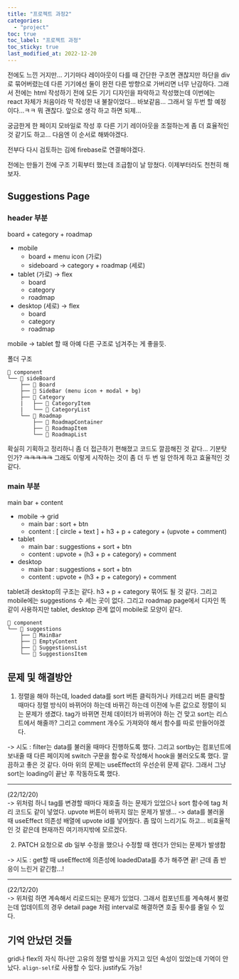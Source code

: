 ```yaml
---
title: "프로젝트 과정2"
categories:
  - "project"
toc: true
toc_label: "프로젝트 과정"
toc_sticky: true
last_modified_at: 2022-12-20
---
```


전에도 느낀 거지만... 기기마다 레이아웃이 다를 때 간단한 구조면 괜찮지만 하단을 div로 묶어버렸는데 다른 기기에선 둘이 완전 다른 방향으로 가버리면 너무 난감하다. 그래서 전에는 html 작성하기 전에 모든 기기 디자인을 파악하고 작성했는데 이번에는 react 자체가 처음이라 막 작성한 내 불찰이었다... 바보같음... 그래서 일 두번 할 예정이다...ㅋㅋ 뭐 괜찮다. 앞으로 생각 하고 하면 되제...

궁금한게 한 페이지 모바일로 작성 후 다른 기기 레이아웃을 조절하는게 좀 더 효율적인 것 같기도 하고... 다음엔 이 순서로 해봐야겠다.

전부다 다시 검토하는 김에 firebase로 연결해야겠다.

전에는 만들기 전에 구조 기획부터 했는데 조급함이 날 망쳤다. 이제부터라도 천천히 해보자.

## Suggestions Page

### header 부분

board + category + roadmap

- mobile
  - board + menu icon (가로)
  - sideboard -> category + roadmap (세로)
- tablet (가로) -> flex
  - board
  - category
  - roadmap
- desktop (세로) -> flex
  - board
  - category
  - roadmap

mobile -> tablet 할 때 아예 다른 구조로 넘겨주는 게 좋을듯.

폴더 구조

```
📂 component
└── 📂 sideBoard
    ├── 📄 Board
    ├── 📄 SideBar (menu icon + modal + bg)
    ├── 📂 Category
    |   ├── 📄 CategoryItem
    |   └── 📄 CategoryList
    └── 📂 Roadmap
        ├── 📄 RoadmapContainer
        ├── 📄 RoadmapItem
        └── 📄 RoadmapList
```

확실히 기획하고 정리하니 좀 더 접근하기 편해졌고 코드도 깔끔해진 것 같다... 기분탓인가? ~~ㅋㅋㅋㅋㅋ~~ 그래도 이렇게 시작하는 것이 좀 더 두 번 일 안하게 하고 효율적인 것 같다.

### main 부분

main bar + content

- mobile -> grid
  - main bar : sort + btn
  - content : [ circle + text ] + h3 + p + category + (upvote + comment)
- tablet
  - main bar : suggestions + sort + btn
  - content : upvote + (h3 + p + category) + comment
- desktop
  - main bar : suggestions + sort + btn
  - content : upvote + (h3 + p + category) + comment

tablet과 desktop의 구조는 같다. h3 + p + category 묶어도 될 것 같다. 그리고 mobile에는 suggestions 수 세는 곳이 없다. 그리고 roadmap page에서 디자인 똑같이 사용하지만 tablet, desktop 관계 없이 mobile로 모양이 같다.

```
📂 component
└── 📂 suggestions
    ├── 📄 MainBar
    ├── 📄 EmptyContent
    ├── 📄 SuggestionsList
    └── 📄 SuggestionsItem
```

## 문제 및 해결방안

1. 정렬을 해야 하는데, loaded data를 sort 버튼 클릭하거나 카테고리 버튼 클릭할 때마다 정렬 방식이 바뀌어야 하는데 바뀌긴 하는데 이전에 누른 값으로 정렬이 되는 문제가 생겼다. tag가 바뀌면 전체 데이터가 바뀌어야 하는 건 맞고 sort는 리스트에서 해줄까? 그리고 comment 개수도 가져와야 해서 함수를 따로 만들어야겠다.

-> 시도 : filter는 data를 불러올 때마다 진행하도록 했다. 그리고 sortby는 컴포넌트에 보내줄 때 다른 페이지에 switch 구문을 함수로 작성해서 hook을 불러오도록 했다. 깔끔하고 좋은 것 같다. 아마 위의 문제는 useEffect의 우선순위 문제 같다. 그래서 그냥 sort는 loading이 끝난 후 작동하도록 했다.

---

(22/12/20)  
-> 위처럼 하니 tag를 변경할 때마다 재호출 하는 문제가 있었으나 sort 함수에 tag 처리 코드도 같이 넣었다. upvote 버튼이 바뀌지 않는 문제가 발생...
-> data를 불러올 때 useEffect 의존성 배열에 upvote id를 넣어줬다. 좀 많이 느리기도 하고... 비효율적인 것 같은데 현재까진 여기까지밖에 모르겠다.

2. PATCH 요청으로 db 일부 수정을 했으나 수정할 때 렌더가 안되는 문제가 발생함

-> 시도 : get할 때 useEffect에 의존성에 loadedData를 추가 해주면 끝! 근데 좀 반응이 느린거 같긴함...!

---

(22/12/20)  
-> 위처럼 하면 계속해서 리로드되는 문제가 있었다. 그래서 컴포넌트를 계속해서 불렀는데 업데이트의 경우 detail page 처럼 interval로 해결하면 호출 횟수를 줄일 수 있다.

## 기억 안났던 것들

grid나 flex의 자식 하나만 고유의 정렬 방식을 가지고 있던 속성이 있었는데 기억이 안났다. `align-self`로 사용할 수 있다. justify도 가능!
